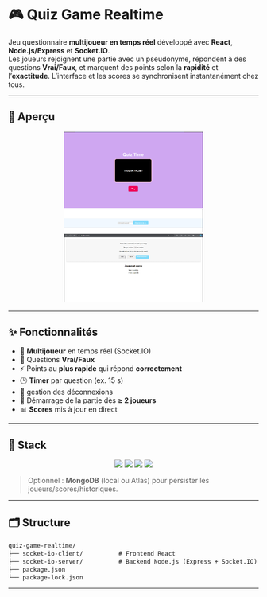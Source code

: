 # 🎮 Quiz Game Realtime

Jeu questionnaire **multijoueur en temps réel** développé avec **React**, **Node.js/Express** et **Socket.IO**.  
Les joueurs rejoignent une partie avec un pseudonyme, répondent à des questions **Vrai/Faux**, et marquent des points selon la **rapidité** et l’**exactitude**. L’interface et les scores se synchronisent instantanément chez tous.

---

## 📸 Aperçu

<p align="center">
  <!-- Remplace par tes vraies images dans /images -->
  <img src="images/app1.png" alt="Écran d'accueil (pseudo + rejoindre)" width="280"/>
  <img src="images/app2.png" alt="Question en cours (Vrai/Faux + timer)" width="280"/>
  <img src="images/app3.png" alt="Tableau des scores en direct" width="280"/>
</p>

---

## ✨ Fonctionnalités

- 👥 **Multijoueur** en temps réel (Socket.IO)
- 🧠 Questions **Vrai/Faux**
- ⚡ Points au **plus rapide** qui répond **correctement**
- 🕒 **Timer** par question (ex. 15 s)
- 🔄 gestion des déconnexions
- 🚪 Démarrage de la partie dès **≥ 2 joueurs**
- 📊 **Scores** mis à jour en direct

---

## 🧰 Stack

<p align="center">
  <img src="https://img.shields.io/badge/React-61DAFB?style=for-the-badge&logo=react&logoColor=black"/>
  <img src="https://img.shields.io/badge/Node.js-339933?style=for-the-badge&logo=node.js&logoColor=white"/>
  <img src="https://img.shields.io/badge/Express-000000?style=for-the-badge&logo=express&logoColor=white"/>
  <img src="https://img.shields.io/badge/Socket.IO-010101?style=for-the-badge&logo=socket.io&logoColor=white"/>
</p>

> Optionnel : **MongoDB** (local ou Atlas) pour persister les joueurs/scores/historiques.

---

## 🗂️ Structure

```text
quiz-game-realtime/
├── socket-io-client/          # Frontend React
├── socket-io-server/          # Backend Node.js (Express + Socket.IO)
├── package.json
└── package-lock.json
```


---


